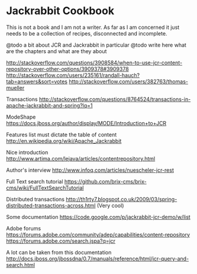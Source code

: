 Jackrabbit Cookbook
===================

This is not a book and I am not a writer. As far as I am concerned it just needs to be a collection of recipes, 
disconnected and incomplete. 

@todo a bit about JCR and Jackrabbit in particular
@todo write here what are the chapters and what are they about

http://stackoverflow.com/questions/3908584/when-to-use-jcr-content-repository-over-other-options/3909378#3909378
http://stackoverflow.com/users/235161/randall-hauch?tab=answers&sort=votes
http://stackoverflow.com/users/382763/thomas-mueller

Transactions
http://stackoverflow.com/questions/8764524/transactions-in-apache-jackrabbit-and-spring?lq=1

ModeShape
https://docs.jboss.org/author/display/MODE/Introduction+to+JCR

Features list must dictate the table of content
http://en.wikipedia.org/wiki/Apache_Jackrabbit

Nice introduction
http://www.artima.com/lejava/articles/contentrepository.html

Author's interview
http://www.infoq.com/articles/nuescheler-jcr-rest

Full Text search tutorial
https://github.com/brix-cms/brix-cms/wiki/FullTextSearchTutorial

Distributed transactions
http://th1rty7.blogspot.co.uk/2009/03/spring-distributed-transactions-across.html (Very cool)

Some documentation
https://code.google.com/p/jackrabbit-jcr-demo/w/list

Adobe forums
https://forums.adobe.com/community/adep/capabilities/content-repository
https://forums.adobe.com/search.jspa?q=jcr

A lot can be taken from this documentation
http://docs.jboss.org/jbossdna/0.7/manuals/reference/html/jcr-query-and-search.html



